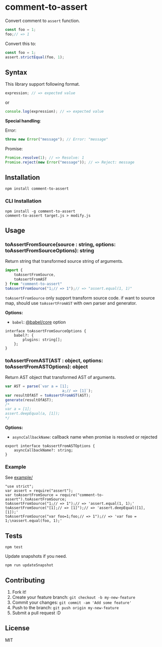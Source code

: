 # comment-to-assert

Convert comment to `assert` function.

```js
const foo = 1;
foo;// => 1
```

Convert this to:

```js
const foo = 1;
assert.strictEqual(foo, 1);
```

## Syntax

This library support following format.

```js
expression; // => expected value
```

or

```js
console.log(expression); // => expected value
```

**Special handling**:

Error:

```js
throw new Error("message"); // Error: "message"
```

Promise:

```js
Promise.resolve(1); // => Resolve: 1
Promise.reject(new Error("message")); // => Reject: message
```


## Installation

    npm install comment-to-assert

### CLI Installation

    npm install -g comment-to-assert
    comment-to-assert target.js > modify.js

## Usage

### toAssertFromSource(source : string, options: toAssertFromSourceOptions): string

Return string that transformed source string of arguments.

```js
import {
    toAssertFromSource,
    toAssertFromAST
} from "comment-to-assert"
toAssertFromSource("1;// => 1");// => "assert.equal(1, 1)"
```

`toAssertFromSource` only support transform source code.
if want to source map, should use `toAssertFromAST` with own parser and generator.

**Options:**

- `babel`: [@babel/core](https://babeljs.io/docs/en/babel-core) option

```
interface toAssertFromSourceOptions {
    babel?: {
        plugins: string[];
    };
}
```

### toAssertFromAST(AST : object, options: toAssertFromASTOptions): object

Return AST object that transformed AST of arguments.

```js
var AST = parse(`var a = [1];
                          a;// => [1]`);
var resultOfAST = toAssertFromAST(AST);
generate(resultOfAST);
/*
var a = [1];
assert.deepEqual(a, [1]);
*/
```


**Options:**

- `asyncCallbackName`: callback name when promise is resolved or rejected

```
export interface toAssertFromASTOptions {
    asyncCallbackName?: string;
}
```

### Example

See [example/](example/)

```
"use strict";
var assert = require("assert");
var toAssertFromSource = require("comment-to-assert").toAssertFromSource;
toAssertFromSource("1;// => 1");// => 'assert.equal(1, 1);'
toAssertFromSource("[1];// => [1]");// => 'assert.deepEqual([1], [1]);'
toAssertFromSource("var foo=1;foo;// => 1");// => 'var foo = 1;\nassert.equal(foo, 1);'
```

## Tests

    npm test

Update snapshots if you need.

    npm run updateSnapshot

## Contributing

1. Fork it!
2. Create your feature branch: `git checkout -b my-new-feature`
3. Commit your changes: `git commit -am 'Add some feature'`
4. Push to the branch: `git push origin my-new-feature`
5. Submit a pull request :D

## License

MIT
